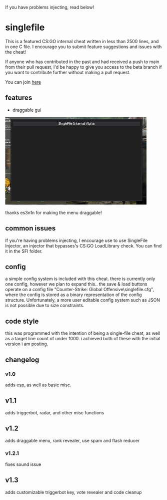 If you have problems injecting, read below!
# singlefile

This is a featured CS:GO internal cheat written in less than 2500 lines, and in one C file. I encourage you to submit feature suggestions and issues with the cheat!

If anyone who has contributed in the past and had received a push to main from their pull request, I'd be happy to give you access to the beta branch if you want to contribute further without making a pull request.

You can join [here](https://github.com/exploitmafia/singlefile/invitations)

## features
* draggable gui

![gui image](img/img1.png)

thanks es3n1n for making the menu draggable!

## common issues
If you're having problems injecting, I encourage use to use SingleFile Injector, an injector that bypasses's CS:GO LoadLibrary check. You can find it in the SFI folder.

## config
a simple config system is included with this cheat. there is currently only one config, however we plan to expand this.. the save & load buttons operate on a config file "Counter-Strike: Global Offensive\singlefile.cfg", where the config is stored as a binary representation of the config structure. Unfortunately, a more user editable config system such as JSON is not possible due to size constraints.
## code style
this was programmed with the intention of being a single-file cheat, as well as a target line count of under 1000. i achieved both of these with the initial version i am posting.

## changelog
### v1.0
adds esp, as well as basic misc.
## v1.1
adds triggerbot, radar, and other misc functions
## v1.2
adds draggable menu, rank revealer, use spam and flash reducer
### v1.2.1
fixes sound issue
## v1.3
adds customizable triggerbot key, vote revealer and code cleanup
